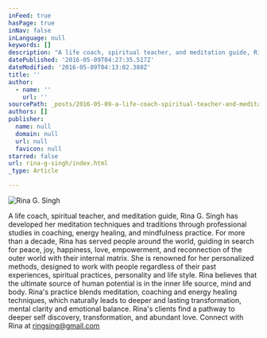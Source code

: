 ```yaml
---
inFeed: true
hasPage: true
inNav: false
inLanguage: null
keywords: []
description: "A life coach, spiritual teacher, and meditation guide, Rina G. Singh has developed her meditation techniques and traditions through professional studies in coaching, energy healing, and mindfulness practice. For more than a decade, Rina has served people around the world, guiding in search for peace, joy, happiness, love, empowerment, and reconnection of the outer world with their internal matrix. She is renowned for her personalized methods, designed to work with people regardless of their past experiences, spiritual practices, personality and life style. Rina believes that the ultimate source of human potential is in the inner life source, mind and body. Rina’s practice blends meditation, coaching and energy healing techniques, which naturally leads to deeper and lasting transformation, mental clarity and emotional balance. Rina's clients find a pathway to deeper self discovery, transformation, and abundant love. Connect with Rina at ringsing@gmail.com"
datePublished: '2016-05-09T04:27:35.517Z'
dateModified: '2016-05-09T04:13:02.380Z'
title: ''
author:
  - name: ''
    url: ''
sourcePath: _posts/2016-05-09-a-life-coach-spiritual-teacher-and-meditation-guide-rina.md
authors: []
publisher:
  name: null
  domain: null
  url: null
  favicon: null
starred: false
url: rina-g-singh/index.html
_type: Article

---
```

![Rina G. Singh](https://s3-us-west-2.amazonaws.com/the-grid-img/p/1bed85bda16c9beb360a0e2fe3516d038fc45867.jpg)

A life coach, spiritual teacher, and meditation guide, Rina G. Singh has developed her meditation techniques and traditions through professional studies in coaching, energy healing, and mindfulness practice. For more than a decade, Rina has served people around the world, guiding in search for peace, joy, happiness, love, empowerment, and reconnection of the outer world with their internal matrix. She is renowned for her personalized methods, designed to work with people regardless of their past experiences, spiritual practices, personality and life style. Rina believes that the ultimate source of human potential is in the inner life source, mind and body. Rina's practice blends meditation, coaching and energy healing techniques, which naturally leads to deeper and lasting transformation, mental clarity and emotional balance. Rina's clients find a pathway to deeper self discovery, transformation, and abundant love. Connect with Rina at ringsing@gmail.com